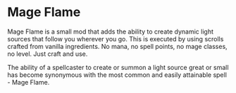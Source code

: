# Mage Flame

Mage Flame is a small mod that adds the ability to create dynamic light sources that follow you wherever you go. This is executed by using scrolls crafted from vanilla ingredients. No mana, no spell points, no mage classes, no level. Just craft and use.

The ability of a spellcaster to create or summon a light source great or small has become synonymous with the most common and easily attainable spell - Mage Flame.